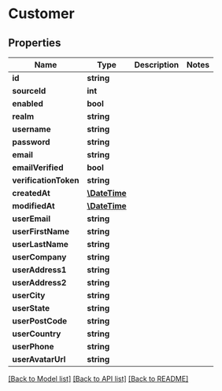 # Customer

## Properties
Name | Type | Description | Notes
------------ | ------------- | ------------- | -------------
**id** | **string** |  | 
**sourceId** | **int** |  | 
**enabled** | **bool** |  | 
**realm** | **string** |  | 
**username** | **string** |  | 
**password** | **string** |  | 
**email** | **string** |  | 
**emailVerified** | **bool** |  | 
**verificationToken** | **string** |  | 
**createdAt** | [**\DateTime**](\DateTime.md) |  | 
**modifiedAt** | [**\DateTime**](\DateTime.md) |  | 
**userEmail** | **string** |  | 
**userFirstName** | **string** |  | 
**userLastName** | **string** |  | 
**userCompany** | **string** |  | 
**userAddress1** | **string** |  | 
**userAddress2** | **string** |  | 
**userCity** | **string** |  | 
**userState** | **string** |  | 
**userPostCode** | **string** |  | 
**userCountry** | **string** |  | 
**userPhone** | **string** |  | 
**userAvatarUrl** | **string** |  | 

[[Back to Model list]](../../README.md#documentation-for-models) [[Back to API list]](../../README.md#documentation-for-api-endpoints) [[Back to README]](../../README.md)

